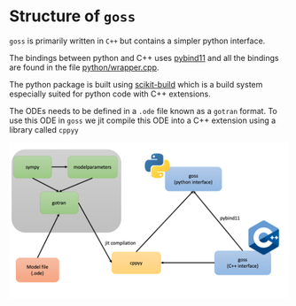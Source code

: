 # Structure of `goss`

`goss` is primarily written in `C++` but contains a simpler python interface.

The bindings between python and C++ uses [pybind11](https://pybind11.readthedocs.io/en/stable/) and all the bindings are found in the file [python/wrapper.cpp](https://github.com/ComputationalPhysiology/goss/blob/main/python/wrapper.cpp).

The python package is built using [scikit-build](https://scikit-build.readthedocs.io/en/latest/index.html) which is a build system especially suited for python code with C++ extensions.

The ODEs needs to be defined in a `.ode` file known as a `gotran` format. To use this ODE in `goss` we jit compile this ODE into a C++ extension using a library called `cppyy`

![_](_static/components.png)
